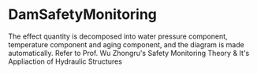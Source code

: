 # DamSafetyMonitoring
The effect quantity is decomposed into water pressure component, temperature component and aging component, and the diagram is made automatically.  Refer to Prof. Wu Zhongru's Safety Monitoring Theory &amp; It's Appliaction of Hydraulic Structures 
